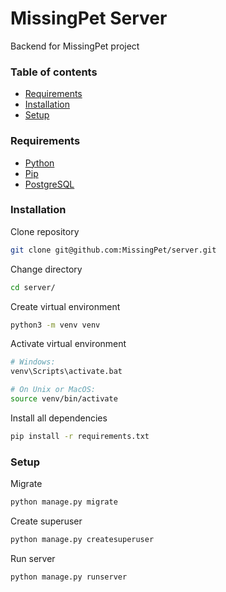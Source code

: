 # MissingPet Server

Backend for MissingPet project

<a name=""></a>
### Table of contents

- [Requirements](#requirements)
- [Installation](#installation)
- [Setup](#setup)

<a name="requirements"></a>
### Requirements 
 
- [Python](https://www.python.org/downloads/)
- [Pip](https://pip.pypa.io/en/stable/installing/)
- [PostgreSQL](https://www.postgresql.org/download/)

<a name="installation"></a>
### Installation

Clone repository
```bash
git clone git@github.com:MissingPet/server.git
```
Change directory
```bash
cd server/
```
Create virtual environment
```bash
python3 -m venv venv
```
Activate virtual environment
```bash
# Windows:
venv\Scripts\activate.bat

# On Unix or MacOS:
source venv/bin/activate
```
Install all dependencies
```bash
pip install -r requirements.txt
```

<a name="setup"></a>
### Setup

Migrate

```python
python manage.py migrate
```
Create superuser

```python
python manage.py createsuperuser
```
Run server

```python
python manage.py runserver
```
